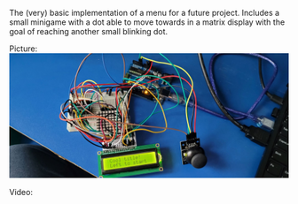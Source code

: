 The (very) basic implementation of a menu for a future project. Includes a small minigame with a dot able to move towards in a
matrix display with the goal of reaching another small blinking dot.

Picture: ![Setup](menu.jpg)

Video: 
